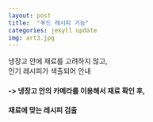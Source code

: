 ```yaml
---
layout: post
title:  "푸드 레시피 기능"
categories: jekyll update
img: art3.jpg
---
```

 

냉장고 안에 재료를 고려하지 않고,     
인기 레시피가 색출되어 안내     

#### -> 냉장고 안의 카메라를 이용해서 재료 확인 후,    
#### 재료에 맞는 레시피 검출
